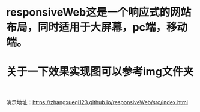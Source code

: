 # responsiveWeb这是一个响应式的网站布局，同时适用于大屏幕，pc端，移动端。
# 关于一下效果实现图可以参考img文件夹     
演示地址：https://zhangxueqi123.github.io/responsiveWeb/src/index.html
